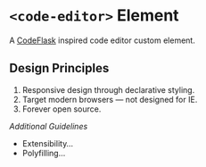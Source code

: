 # `<code-editor>` Element

A [CodeFlask][code-flask] inspired code editor custom element.

## Design Principles

1. Responsive design through declarative styling.
2. Target modern browsers — not designed for IE.
3. Forever open source.

_Additional Guidelines_

- Extensibility…
- Polyfilling…

[code-flask]: https://kazzkiq.github.io/CodeFlask/ 'A micro code-editor for awesome web pages.'

